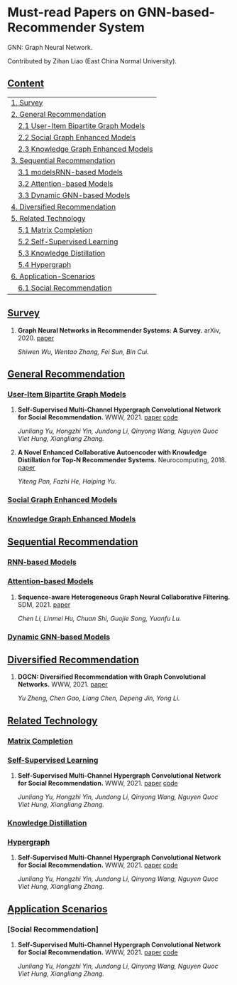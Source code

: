 # Must-read Papers on GNN-based-Recommender System
GNN: Graph Neural Network.

Contributed by Zihan Liao (East China Normal University).
## [Content](#content)
<table>
<tr><td colspan="1"><a href="#survey">1. Survey</a></td></tr>
<tr><td colspan="1"><a href="#general-recommendation">2. General Recommendation</a></td></tr>
<tr>
    <td>&emsp;<a href="#user-item-bipartite-graph-models">2.1 User-Item Bipartite Graph Models</a></td>
</tr>
<tr>
    <td>&emsp;<a href="#Social-Graph-Enhanced-Models">2.2 Social Graph Enhanced Models</a></td>
</tr>
<tr>
    <td>&emsp;<a href="#Knowledge-Graph-Enhanced-Models">2.3 Knowledge Graph Enhanced Models</a></td>
</tr>
<tr><td colspan="1"><a href="#Sequential-Recommendation">3. Sequential Recommendation</a></td></tr> 
<tr>
    <td>&emsp;<a href="#RNN-based-Models">3.1 modelsRNN-based Models</a></td>
</tr> 
<tr>
    <td>&emsp;<a href="#Attention-based-Models">3.2 Attention-based Models</a></td>
</tr>
<tr>
    <td>&emsp;<a href="#Dynamic-GNN-based-Models">3.3 Dynamic GNN-based Models</a></td>
</tr>
<tr><td colspan="1"><a href="#Diversified-Recommendation">4. Diversified Recommendation</a></td></tr>
<tr><td colspan="1"><a href="#Related-Technology">5. Related Technology</a></td></tr>
<tr>
    <td>&emsp;<a href="#Matrix-Completion">5.1 Matrix Completion</a></td>
</tr>
<tr>
    <td>&emsp;<a href="#Self-Supervised-Learning">5.2 Self-Supervised Learning</a></td>
</tr>
<tr>
    <td>&emsp;<a href="#Knowledge-Distillation">5.3 Knowledge Distillation</a></td>
</tr> 
<tr>
    <td>&emsp;<a href="#Hypergraph">5.4 Hypergraph</a></td>
</tr>
<tr><td colspan="1"><a href="#Application-Scenarios">6. Application-Scenarios</a></td></tr>
<tr>
    <td>&emsp;<a href="#Social-Recommendation">6.1 Social Recommendation</a></td>
</tr>
</table>

## [Survey](#content)
1. **Graph Neural Networks in Recommender Systems: A Survey.** arXiv, 2020. [paper](https://arxiv.org/pdf/2011.02260.pdf)

    *Shiwen Wu, Wentao Zhang, Fei Sun, Bin Cui.* 

## [General Recommendation](#content)
### [User-Item Bipartite Graph Models](#content)
1. **Self-Supervised Multi-Channel Hypergraph Convolutional Network for Social Recommendation.** WWW, 2021. [paper](https://dl.acm.org/doi/pdf/10.1145/3442381.3449844) [code](https://github.com/xiaxin1998/DHCN)
   
    *Junliang Yu, Hongzhi Yin, Jundong Li, Qinyong Wang, Nguyen Quoc Viet Hung, Xiangliang Zhang.*
1. **A Novel Enhanced Collaborative Autoencoder with Knowledge Distillation for Top-N Recommender Systems.** Neurocomputing, 2018. [paper](https://pdf.sciencedirectassets.com/271597/1-s2.0-S0925231219X00028/1-s2.0-S0925231218314796/main.pdf?X-Amz-Security-Token=IQoJb3JpZ2luX2VjEHwaCXVzLWVhc3QtMSJGMEQCIEGV1IltJuE%2BhMTQAgAlosfKyaDcOa4M5hhQT4607SZuAiAczFBjT3gwe1A0EQDrmidJzoHSethdVEl6CeQDgo256ir6AwhEEAQaDDA1OTAwMzU0Njg2NSIMZpH7TCXoshgzyPLgKtcDTH4YW7iAIrdETcwihze38XMovq13rE8vNwbp%2F04fmpxHb%2BSwTcVMQzb9dhWq1DpoTpDjQbVE2z%2BAUka%2BuNAt66iPzTa22Fz5dq2VIDA9AD%2B04rdtT0g1OnCnlwfMrRyxVg4aI%2BCT1Pd435UboLpqH4vo%2B7keWtfPgKOxavZuC3LHgkbGU1bFKLsbEolQ35Kt2sLKBdgU0Qt5IqhNiK6KDYApINpG11ZbPZIBsvVhBAHmhY2hxl44IkiYcJevyMb4dj91NMPh2mPQC9DZwWQTgQbRU7tGAI%2Fy%2Bc%2FtGMldY%2B2UzLyVMjDxIkL%2F2UE%2BzceButbRGeoKPhZP5Dpw2RIserhiMeNEI7H6e%2F%2BiearfZIppYnmtVhHh2VNFWP3NVhIsZIDltN9OHv6H4VYRr85HGFPvZE%2Bde%2BWCPyi0J%2FD6EnGuCzv%2BrfKpM2SRyj7pY4he2OF9pwZWI0pOzhDHAkKjQ5rLR4x24iLBQCoebaa9hj3N6B7mRimvtDa3pdyQDNXzaOboDskdxwwtPKainx2kN2UTDbk%2BBzxW8PaCJWPpIl3rYj5t9gj4PXNzchm0JvYzjHrOC%2F09tn5F6E9q5LRMaGrRGqCBrGpk69zB%2BVZbZ9OH0Hhc5sm6MI64p4YGOqYBP4EUiEGJEV8KfvcNEY%2BP%2BW92k3WEkmcCH1BKFObvh1%2FVRGWLx3I2SphHYBQ8rIFyxSG3Yc%2FYhdiKqyQ0xacVIbXicFN7QchG4NbpeL89ek9Mc22i5QYgU1MsUHU5tgkP2PzNze%2Bi0oa6tfFoMgcvBknV9q8fFo1SLeBXov3wXGSOQL4zxqKCwykmAalYFd9PY4NSt4qmAAdXy3W3VCop6cHQSTlPbA%3D%3D&X-Amz-Algorithm=AWS4-HMAC-SHA256&X-Amz-Date=20210616T121406Z&X-Amz-SignedHeaders=host&X-Amz-Expires=300&X-Amz-Credential=ASIAQ3PHCVTYZ6V457ES%2F20210616%2Fus-east-1%2Fs3%2Faws4_request&X-Amz-Signature=10fe665e9eb6b3319cf11a7b4c6038bf7b6b876047dbcf47d61cbd24844d4462&hash=ce0778d9adcc3fe785827129bb2638658d41a9a6fa95bb9781d294b13816aeec&host=68042c943591013ac2b2430a89b270f6af2c76d8dfd086a07176afe7c76c2c61&pii=S0925231218314796&tid=spdf-e334f52d-e13a-417f-bb97-c3083af2be97&sid=ef52e556377a9044b36ad1713923edc30933gxrqa&type=client)
   
    *Yiteng Pan, Fazhi He, Haiping Yu.* 
### [Social Graph Enhanced Models](#content)
### [Knowledge Graph Enhanced Models](#content)
## [Sequential Recommendation](#content)
### [RNN-based Models](#content)
### [Attention-based Models](#content)
1. **Sequence-aware Heterogeneous Graph Neural Collaborative Filtering.** SDM, 2021. [paper](https://epubs.siam.org/doi/pdf/10.1137/1.9781611976700.8)
   
    *Chen Li, Linmei Hu, Chuan Shi, Guojie Song, Yuanfu Lu.*
### [Dynamic GNN-based Models](#content)
## [Diversified Recommendation](#content)
1. **DGCN: Diversified Recommendation with Graph Convolutional Networks.** WWW, 2021. [paper](https://dl.acm.org/doi/pdf/10.1145/3442381.3449835)

    *Yu Zheng, Chen Gao, Liang Chen, Depeng Jin, Yong Li.* 
## [Related Technology](#content)
### [Matrix Completion](#content)
### [Self-Supervised Learning](#content)
1. **Self-Supervised Multi-Channel Hypergraph Convolutional Network for Social Recommendation.** WWW, 2021. [paper](https://dl.acm.org/doi/pdf/10.1145/3442381.3449844) [code](https://github.com/xiaxin1998/DHCN)
   
    *Junliang Yu, Hongzhi Yin, Jundong Li, Qinyong Wang, Nguyen Quoc Viet Hung, Xiangliang Zhang.*

### [Knowledge Distillation](#content)
### [Hypergraph](#content)
1. **Self-Supervised Multi-Channel Hypergraph Convolutional Network for Social Recommendation.** WWW, 2021. [paper](https://dl.acm.org/doi/pdf/10.1145/3442381.3449844) [code](https://github.com/xiaxin1998/DHCN)
   
    *Junliang Yu, Hongzhi Yin, Jundong Li, Qinyong Wang, Nguyen Quoc Viet Hung, Xiangliang Zhang.*
## [Application Scenarios](#content)
### [Social Recommendation]
1. **Self-Supervised Multi-Channel Hypergraph Convolutional Network for Social Recommendation.** WWW, 2021. [paper](https://dl.acm.org/doi/pdf/10.1145/3442381.3449844) [code](https://github.com/xiaxin1998/DHCN)
   
    *Junliang Yu, Hongzhi Yin, Jundong Li, Qinyong Wang, Nguyen Quoc Viet Hung, Xiangliang Zhang.*

